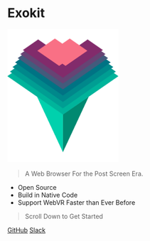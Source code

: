 # Exokit
<img src="docs/_images/icon.png" alt="icon" style="width:250px;height:300px;">

> A Web Browser For the Post Screen Era.

* Open Source 
* Build in Native Code
* Support WebVR Faster than Ever Before
> Scroll Down to Get Started

[GitHub](https://github.com/webmixedreality/exokit)
[Slack](https://exoslack.now.sh/)


